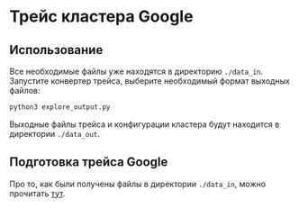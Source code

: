 # Трейс кластера Google

## Использование

Все необходимые файлы уже находятся в директорию `./data_in`.
Запустите конвертер трейса, выберите необходимый формат выходных файлов:
```sh
python3 explore_output.py
```
Выходные файлы трейса и конфигурации кластера будут находится в директории `./data_out`.

## Подготовка трейса Google

Про то, как были получены файлы в директории `./data_in`, можно прочитать [тут](https://github.com/senixka/ClusterSimulator/tree/main/prepare).
